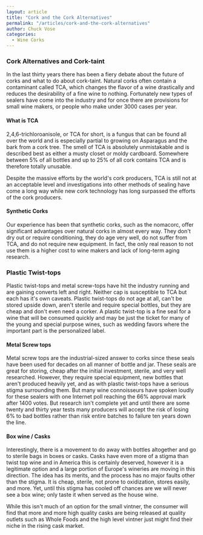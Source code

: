 ```yaml
---
layout: article
title: "Cork and the Cork Alternatives"
permalink: "/articles/cork-and-the-cork-alternatives"
author: Chuck Vose
categories:
  - Wine Corks
---
```


### Cork Alternatives and Cork-taint
In the last thirty years there has been a fiery debate about the future of corks and what to do about cork-taint. Natural corks often contain a contaminant called TCA, which changes the flavor of a wine drastically and reduces the desirability of a fine wine to nothing. Fortunately new types of sealers have come into the industry and for once there are provisions for small wine makers, or people who make under 3000 cases per year. 

#### What is TCA 

2,4,6-trichloroanisole, or TCA for short, is a fungus that can be found all over the world and is especially partial to growing on Asparagus and the bark from a cork tree. The smell of TCA is absolutely unmistakable and is described best as either a musty closet or moldy cardboard. Somewhere between 5% of all bottles and up to 25% of all cork contains TCA and is therefore totally unusable. 

Despite the massive efforts by the world's cork producers, TCA is still not at an acceptable level and investigations into other methods of sealing have come a long way while new cork technology has long surpassed the efforts of the cork producers. 

#### Synthetic Corks 

Our experience has been that synthetic corks, such as the nomacorc, offer significant advantages over natural corks in almost every way. They don't dry out or require conditioning, they do age very well, do not suffer from TCA, and do not require new equipment. In fact, the only real reason to not use them is a higher cost to wine makers and lack of long-term aging research.

### Plastic Twist-tops
Plastic twist-tops and metal screw-tops have hit the industry running and are gaining converts left and right. Neither cap is susceptible to TCA but each has it's own caveats. Plastic twist-tops do not age at all, can't be stored upside down, aren't sterile and require special bottles, but they are cheap and don't even need a corker. A plastic twist-top is a fine seal for a wine that will be consumed quickly and may be just the ticket for many of the young and special purpose wines, such as wedding favors where the important part is the personalized label. 

#### Metal Screw tops 

Metal screw tops are the industrial-sized answer to corks since these seals have been used for decades on all manner of bottle and jar. These seals are great for storing, cheap after the initial investment, sterile, and very well researched. However, they require special equipment, new bottles that aren't produced heavily yet, and as with plastic twist-tops have a serious stigma surrounding them. But many wine connoisseurs have spoken loudly for these sealers with one Internet poll reaching the 66% approval mark after 1400 votes. But research isn't complete yet and until there are some twenty and thirty year tests many producers will accept the risk of losing 6% to bad bottles rather than risk entire batches to failure ten years down the line. 

#### Box wine / Casks 

Interestingly, there is a movement to do away with bottles altogether and go to sterile bags in boxes or casks. Casks have even more of a stigma than twist top wine and in America this is certainly deserved, however it is a legitimate option and a large portion of Europe's wineries are moving in this direction. The idea has its merits, and the process has no major faults other than the stigma. It is cheap, sterile, not prone to oxidization, stores easily, and more. Yet, until this stigma has cooled off chances are we will never see a box wine; only taste it when served as the house wine. 

While this isn't much of an option for the small vintner, the consumer will find that more and more high quality casks are being released at quality outlets such as Whole Foods and the high level vintner just might find their niche in the rising cask market.